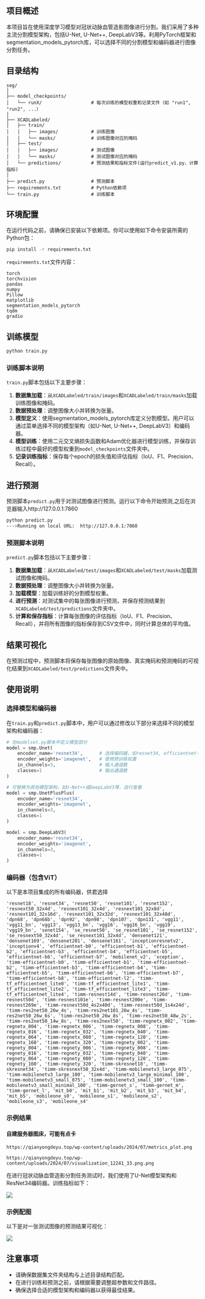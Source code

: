 ## 项目概述

本项目旨在使用深度学习模型对冠状动脉血管造影图像进行分割。我们采用了多种主流分割模型架构，包括U-Net, U-Net++, DeepLabV3等。利用PyTorch框架和segmentation_models_pytorch库，可以选择不同的分割模型和编码器进行图像分割任务。

## 目录结构
```
seg/
│
├── model_checkpoints/
│   └── runX/                  # 每次训练的模型权重和记录文件（如 "run1", "run2", ...）
│
├── XCADLabeled/
│   ├── train/
│   │   ├── images/            # 训练图像
│   │   └── masks/             # 训练图像对应的掩码
│   ├── test/
│   │   ├── images/            # 测试图像
│   │   └── masks/             # 测试图像对应的掩码
│   └── predictions/           # 预测结果和指标文件(运行predict_v1.py，计算指标)
│
├── predict.py                 # 预测脚本
├── requirements.txt           # Python依赖项
└── train.py                   # 训练脚本
```

## 环境配置
在运行代码之前，请确保已安装以下依赖项。你可以使用如下命令安装所需的Python包：
```bash
pip install -r requirements.txt
```

`requirements.txt`文件内容：

```
torch
torchvision
pandas
numpy
Pillow
matplotlib
segmentation_models_pytorch
tqdm
gradio
```

## 训练模型

```bash
python train.py
```

### 训练脚本说明
`train.py`脚本包括以下主要步骤：
1. **数据集加载**：从`XCADLabeled/train/images`和`XCADLabeled/train/masks`加载训练图像和掩码。
2. **数据预处理**：调整图像大小并转换为张量。
3. **模型定义**：使用segmentation_models_pytorch库定义分割模型。用户可以通过菜单选择不同的模型架构（如U-Net, U-Net++, DeepLabV3）和编码器。
4. **模型训练**：使用二元交叉熵损失函数和Adam优化器进行模型训练，并保存训练过程中最好的模型权重到`model_checkpoints`文件夹中。
5. **记录训练指标**：保存每个epoch的损失值和评估指标（IoU、F1、Precision、Recall）。

## 进行预测
预测脚本`predict.py`用于对测试图像进行预测。运行以下命令开始预测,之后在浏览器输入http://127.0.0.1:7860
```bash
python predict.py
--->Running on local URL:  http://127.0.0.1:7860
```

### 预测脚本说明
`predict.py`脚本包括以下主要步骤：
1. **数据集加载**：从`XCADLabeled/test/images`和`XCADLabeled/test/masks`加载测试图像和掩码。
2. **数据预处理**：调整图像大小并转换为张量。
3. **加载模型**：加载训练好的分割模型权重。
4. **进行预测**：对测试集中的每张图像进行预测，并保存预测结果到`XCADLabeled/test/predictions`文件夹中。
5. **计算和保存指标**：计算每张图像的评估指标（IoU、F1、Precision、Recall），并将所有图像的指标保存到CSV文件中，同时计算总体的平均值。

## 结果可视化
在预测过程中，预测脚本将保存每张图像的原始图像、真实掩码和预测掩码的可视化结果到`XCADLabeled/test/predictions`文件夹中。

## 使用说明
### 选择模型和编码器
在`train.py`和`predict.py`脚本中，用户可以通过修改以下部分来选择不同的模型架构和编码器：

```python
# 在modelset.py脚本中定义模型部分
model = smp.Unet(
    encoder_name='resnet34',      # 选择编码器，如resnet34, efficientnet-b0等
    encoder_weights='imagenet',   # 使用预训练权重
    in_channels=3,                # 输入通道数
    classes=1                     # 输出通道数
)

# 可替换为其他模型架构，如U-Net++或DeepLabV3等，自行查看
model = smp.UnetPlusPlus(
    encoder_name='resnet34',
    encoder_weights='imagenet',
    in_channels=3,
    classes=1
)

model = smp.DeepLabV3(
    encoder_name='resnet34',
    encoder_weights='imagenet',
    in_channels=3,
    classes=1
)
```
### 编码器（包含ViT）

以下是本项目集成的所有编码器，供君选择

``
'resnet18', 'resnet34', 'resnet50', 'resnet101', 'resnet152', 'resnext50_32x4d', 'resnext101_32x4d', 'resnext101_32x8d', 'resnext101_32x16d', 'resnext101_32x32d', 'resnext101_32x48d', 'dpn68', 'dpn68b', 'dpn92', 'dpn98', 'dpn107', 'dpn131', 'vgg11', 'vgg11_bn', 'vgg13', 'vgg13_bn', 'vgg16', 'vgg16_bn', 'vgg19', 'vgg19_bn', 'senet154', 'se_resnet50', 'se_resnet101', 'se_resnet152', 'se_resnext50_32x4d', 'se_resnext101_32x4d', 'densenet121', 'densenet169', 'densenet201', 'densenet161', 'inceptionresnetv2', 'inceptionv4', 'efficientnet-b0', 'efficientnet-b1', 'efficientnet-b2', 'efficientnet-b3', 'efficientnet-b4', 'efficientnet-b5', 'efficientnet-b6', 'efficientnet-b7', 'mobilenet_v2', 'xception', 'timm-efficientnet-b0', 'timm-efficientnet-b1', 'timm-efficientnet-b2', 'timm-efficientnet-b3', 'timm-efficientnet-b4', 'timm-efficientnet-b5', 'timm-efficientnet-b6', 'timm-efficientnet-b7', 'timm-efficientnet-b8', 'timm-efficientnet-l2', 'timm-tf_efficientnet_lite0', 'timm-tf_efficientnet_lite1', 'timm-tf_efficientnet_lite2', 'timm-tf_efficientnet_lite3', 'timm-tf_efficientnet_lite4', 'timm-resnest14d', 'timm-resnest26d', 'timm-resnest50d', 'timm-resnest101e', 'timm-resnest200e', 'timm-resnest269e', 'timm-resnest50d_4s2x40d', 'timm-resnest50d_1s4x24d', 'timm-res2net50_26w_4s', 'timm-res2net101_26w_4s', 'timm-res2net50_26w_6s', 'timm-res2net50_26w_8s', 'timm-res2net50_48w_2s', 'timm-res2net50_14w_8s', 'timm-res2next50', 'timm-regnetx_002', 'timm-regnetx_004', 'timm-regnetx_006', 'timm-regnetx_008', 'timm-regnetx_016', 'timm-regnetx_032', 'timm-regnetx_040', 'timm-regnetx_064', 'timm-regnetx_080', 'timm-regnetx_120', 'timm-regnetx_160', 'timm-regnetx_320', 'timm-regnety_002', 'timm-regnety_004', 'timm-regnety_006', 'timm-regnety_008', 'timm-regnety_016', 'timm-regnety_032', 'timm-regnety_040', 'timm-regnety_064', 'timm-regnety_080', 'timm-regnety_120', 'timm-regnety_160', 'timm-regnety_320', 'timm-skresnet18', 'timm-skresnet34', 'timm-skresnext50_32x4d', 'timm-mobilenetv3_large_075', 'timm-mobilenetv3_large_100', 'timm-mobilenetv3_large_minimal_100', 'timm-mobilenetv3_small_075', 'timm-mobilenetv3_small_100', 'timm-mobilenetv3_small_minimal_100', 'timm-gernet_s', 'timm-gernet_m', 'timm-gernet_l', 'mit_b0', 'mit_b1', 'mit_b2', 'mit_b3', 'mit_b4', 'mit_b5', 'mobileone_s0', 'mobileone_s1', 'mobileone_s2', 'mobileone_s3', 'mobileone_s4'
``


### 示例结果

#### 自建服务器图床，可能有点卡

`https://qianyongdeyu.top/wp-content/uploads/2024/07/metrics_plot.png`

`https://qianyongdeyu.top/wp-content/uploads/2024/07/visualization_12241_33.png.png`

在进行冠状动脉血管造影分割任务测试时，我们使用了U-Net模型架构和ResNet34编码器。训练指标如下：

![](https://qianyongdeyu.top/wp-content/uploads/2024/07/metrics_plot.png)

### 示例配图
以下是对一张测试图像的预测结果可视化：

![](https://qianyongdeyu.top/wp-content/uploads/2024/07/visualization_12241_33.png.png)

## 注意事项

- 请确保数据集文件夹结构与上述目录结构匹配。
- 在进行训练和预测之前，请根据需要调整超参数和文件路径。
- 确保选择合适的模型架构和编码器以获得最佳结果。
